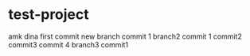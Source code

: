 # test-project
amk dina 
first commit
new branch commit 1
branch2 commit 1 commit2 commit3 commit 4
branch3 commit1
